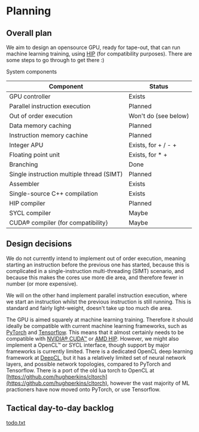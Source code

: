 # Planning

## Overall plan

We aim to design an opensource GPU, ready for tape-out, that can run machine learning training, using [HIP](https://github.com/ROCm-Developer-Tools/HIP) (for compatibility purposes). There are some steps to go through to get there :)

System components

|Component                     |Status|
|------------------------------|------|
|GPU controller          |Exists|
|Parallel instruction execution|Planned|
| Out of order execution       |Won't do (see below)|
| Data memory caching           |Planned|
| Instruction memory cachine   |Planned|
| Integer APU                  |Exists, for + / - +|
| Floating point unit          |Exists, for * +|
| Branching                    |Done|
| Single instruction multiple thread (SIMT) |Planned|
|Assembler                      |Exists|
| Single-source C++ compilation              |Exists|
| HIP compiler              |Planned|
| SYCL compiler              |Maybe|
| CUDA® compiler (for compatibility} |Maybe|

## Design decisions

We do not currently intend to implement out of order execution, meaning starting an instruction before the previous one has started, because this is complicated in a single-instruction multi-threading (SIMT) scenario, and because this makes the cores use more die area, and therefore fewer in number (or more expensive).

We will on the other hand implement parallel instruction execution, where we start an instruction whilst the previous instruction is still running. This is standard and fairly light-weight, doesn't take up too much die area.

The GPU is aimed squarely at machine learning training. Therefore it should ideally be compatible with current machine learning frameworks, such as [PyTorch](https://pytorch.org) and [Tensorflow](https://www.tensorflow.org/). This means that it almost certainly needs to be compatible with [NVIDIA® CUDA™](https://developer.nvidia.com/cuda-toolkit) or [AMD HIP](https://github.com/ROCm-Developer-Tools/HIP). However, we might also implement a OpenCL™ or SYCL interface, though support by major frameworks is currently limited. There is a dedicated OpenCL deep learning framework at [DeepCL](https://github.com/hughperkins/DeepCL), but it has a relatively limited set of neural network layers, and possible network topologies, compared to PyTorch and Tensorflow. There is a port of the old lua torch to OpenCL at [https://github.com/hughperkins/cltorch](https://github.com/hughperkins/cltorch), however the vast majority of ML practioners have now moved onto PyTorch, or use Tensorflow.

## Tactical day-to-day backlog

[todo.txt](todo.txt)
